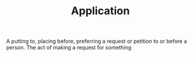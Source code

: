 ---
title: Application
letter: A
permalink: "/definitions/bld-application.html"
body: A putting to, placing before, preferring a request or petition to or before
  a person. The act of making a request for something
published_at: '2018-07-07'
source: Black's Law Dictionary 2nd Ed (1910)
layout: post
---